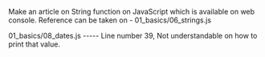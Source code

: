 Make an article on String function on JavaScript which is available on web console.
Reference can be taken on - 01_basics/06_strings.js


01_basics/08_dates.js ----- Line number 39, Not understandable on how to print that value.